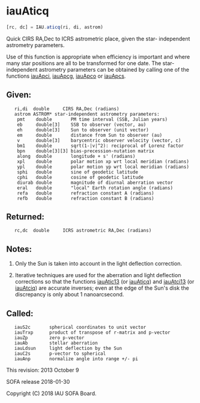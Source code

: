 # iauAticq

```js
[rc, dc] = IAU.aticq(ri, di, astrom)
```

Quick CIRS RA,Dec to ICRS astrometric place, given the star-
independent astrometry parameters.

Use of this function is appropriate when efficiency is important and
where many star positions are all to be transformed for one date.
The star-independent astrometry parameters can be obtained by
calling one of the functions [iauApci][1], [iauApcg][2], [iauApco][3]
or [iauApcs][4].

## Given:
```
   ri,di  double     CIRS RA,Dec (radians)
   astrom ASTROM* star-independent astrometry parameters:
    pmt    double       PM time interval (SSB, Julian years)
    eb     double[3]    SSB to observer (vector, au)
    eh     double[3]    Sun to observer (unit vector)
    em     double       distance from Sun to observer (au)
    v      double[3]    barycentric observer velocity (vector, c)
    bm1    double       sqrt(1-|v|^2): reciprocal of Lorenz factor
    bpn    double[3][3] bias-precession-nutation matrix
    along  double       longitude + s' (radians)
    xpl    double       polar motion xp wrt local meridian (radians)
    ypl    double       polar motion yp wrt local meridian (radians)
    sphi   double       sine of geodetic latitude
    cphi   double       cosine of geodetic latitude
    diurab double       magnitude of diurnal aberration vector
    eral   double       "local" Earth rotation angle (radians)
    refa   double       refraction constant A (radians)
    refb   double       refraction constant B (radians)
```

## Returned:
```
   rc,dc  double     ICRS astrometric RA,Dec (radians)
```

## Notes:

1) Only the Sun is taken into account in the light deflection
   correction.

2) Iterative techniques are used for the aberration and light
   deflection corrections so that the functions [iauAtic13][5] (or
   [iauAticq][6]) and [iauAtci13][7] (or [iauAtciq][8]) are accurate inverses;
   even at the edge of the Sun's disk the discrepancy is only about
   1 nanoarcsecond.

## Called:
```
   iauS2c       spherical coordinates to unit vector
   iauTrxp      product of transpose of r-matrix and p-vector
   iauZp        zero p-vector
   iauAb        stellar aberration
   iauLdsun     light deflection by the Sun
   iauC2s       p-vector to spherical
   iauAnp       normalize angle into range +/- pi
```

This revision:   2013 October 9

SOFA release 2018-01-30

Copyright (C) 2018 IAU SOFA Board.

[1]: iau.apci.md
[2]: iau.apcg.md
[3]: iau.apco.md
[4]: iau.apcs.md
[5]: iau.atic13.md
[6]: iau.aticq.md
[7]: iau.atci13.md
[8]: iau.atciq.md
